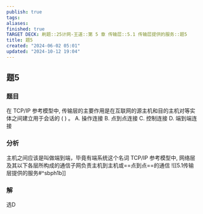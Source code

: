 ```yaml
---
publish: true
tags: 
aliases: 
finished: true
TARGET DECK: 刷题::25计网-王道::第 5 章 传输层::5.1 传输层提供的服务::题5
title: 题5
created: "2024-06-02 05:01"
updated: "2024-10-12 19:04"
---
```

## 题5
### 题目
在 TCP/IP 参考模型中, 传输层的主要作用是在互联网的源主机和目的主机对等实体之间建立用于会话的 ( ) 。
A. 操作连接 B. 点到点连接 C. 控制连接 D. 端到端连接
### 分析
主机之间应该是叫做端到端，毕竟有端系统这个名词
TCP/IP 参考模型中, 网络层及其以下各层所构成的通信子网负责主机到主机或==点到点==的通信
![[5.1传输层提供的服务#^sbph1b]]
### 解
选D
<!--ID: 1719583924559-->
